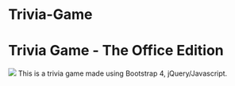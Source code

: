 # Trivia-Game

<h1>Trivia Game - The Office Edition</h1>
<img src="https://erwinangeles.github.io/Trivia-Game/assets/images/trivia.png"/>
This is a trivia game made using Bootstrap 4, jQuery/Javascript.
